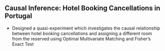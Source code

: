 ## Causal Inference: Hotel Booking Cancellations in Portugal

- Designed a quasi-experiment which investigates the causal relationship between hotel booking cancellations and assigning a different room from the reserved using Optimal Multivariate Matching and Fisher’s Exact Test

